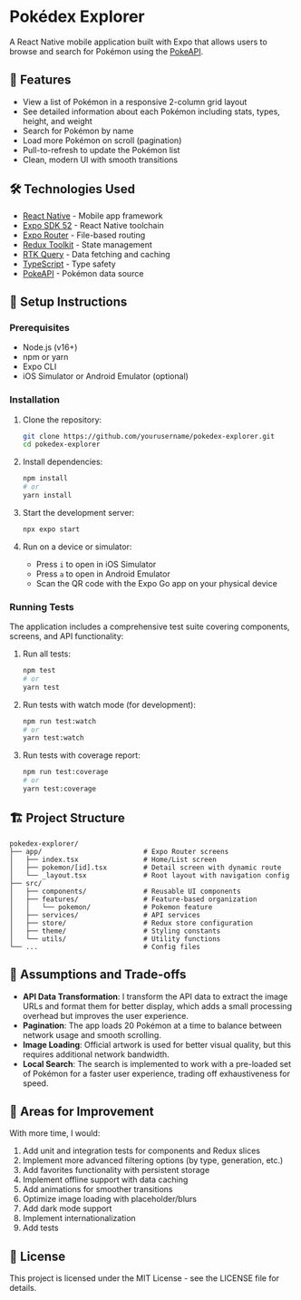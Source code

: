 # Pokédex Explorer

A React Native mobile application built with Expo that allows users to browse and search for Pokémon using the [PokeAPI](https://pokeapi.co/).

## 📱 Features

- View a list of Pokémon in a responsive 2-column grid layout
- See detailed information about each Pokémon including stats, types, height, and weight
- Search for Pokémon by name
- Load more Pokémon on scroll (pagination)
- Pull-to-refresh to update the Pokémon list
- Clean, modern UI with smooth transitions

## 🛠️ Technologies Used

- [React Native](https://reactnative.dev/) - Mobile app framework
- [Expo SDK 52](https://docs.expo.dev/) - React Native toolchain
- [Expo Router](https://docs.expo.dev/router/introduction/) - File-based routing
- [Redux Toolkit](https://redux-toolkit.js.org/) - State management
- [RTK Query](https://redux-toolkit.js.org/rtk-query/overview) - Data fetching and caching
- [TypeScript](https://www.typescriptlang.org/) - Type safety
- [PokeAPI](https://pokeapi.co/) - Pokémon data source

## 🚀 Setup Instructions

### Prerequisites

- Node.js (v16+)
- npm or yarn
- Expo CLI
- iOS Simulator or Android Emulator (optional)

### Installation

1. Clone the repository:
   ```bash
   git clone https://github.com/yourusername/pokedex-explorer.git
   cd pokedex-explorer
   ```

2. Install dependencies:
   ```bash
   npm install
   # or
   yarn install
   ```

3. Start the development server:
   ```bash
   npx expo start
   ```

4. Run on a device or simulator:
   - Press `i` to open in iOS Simulator
   - Press `a` to open in Android Emulator
   - Scan the QR code with the Expo Go app on your physical device

### Running Tests

The application includes a comprehensive test suite covering components, screens, and API functionality:

1. Run all tests:
   ```bash
   npm test
   # or
   yarn test
   ```

2. Run tests with watch mode (for development):
   ```bash
   npm run test:watch
   # or
   yarn test:watch
   ```

3. Run tests with coverage report:
   ```bash
   npm run test:coverage
   # or
   yarn test:coverage
   ```

## 🏗️ Project Structure

```
pokedex-explorer/
├── app/                         # Expo Router screens
│   ├── index.tsx                # Home/List screen
│   ├── pokemon/[id].tsx         # Detail screen with dynamic route
│   └── _layout.tsx              # Root layout with navigation config
├── src/
│   ├── components/              # Reusable UI components
│   ├── features/                # Feature-based organization
│   │   └── pokemon/             # Pokemon feature
│   ├── services/                # API services
│   ├── store/                   # Redux store configuration
│   ├── theme/                   # Styling constants
│   └── utils/                   # Utility functions
└── ...                          # Config files
```

## 🤔 Assumptions and Trade-offs

- **API Data Transformation**: I transform the API data to extract the image URLs and format them for better display, which adds a small processing overhead but improves the user experience.
- **Pagination**: The app loads 20 Pokémon at a time to balance between network usage and smooth scrolling.
- **Image Loading**: Official artwork is used for better visual quality, but this requires additional network bandwidth.
- **Local Search**: The search is implemented to work with a pre-loaded set of Pokémon for a faster user experience, trading off exhaustiveness for speed.

## 🚀 Areas for Improvement

With more time, I would:

1. Add unit and integration tests for components and Redux slices
2. Implement more advanced filtering options (by type, generation, etc.)
3. Add favorites functionality with persistent storage
4. Implement offline support with data caching
5. Add animations for smoother transitions
6. Optimize image loading with placeholder/blurs
7. Add dark mode support
8. Implement internationalization
9. Add tests

## 📝 License

This project is licensed under the MIT License - see the LICENSE file for details.